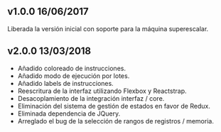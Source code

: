 ## v1.0.0 16/06/2017

Liberada la versión inicial con soporte para la máquina superescalar.

## v2.0.0 13/03/2018

* Añadido coloreado de instrucciones.
* Añadido modo de ejecución por lotes.
* Añadido labels de instrucciones.
* Reescritura de la interfaz utilizando Flexbox y Reactstrap. 
* Desacoplamiento de la integración interfaz / core.
* Eliminación del sistema de gestión de estados en favor de Redux.
* Eliminada dependencia de JQuery.
* Arreglado el bug de la selección de rangos de registros / memoria. 
